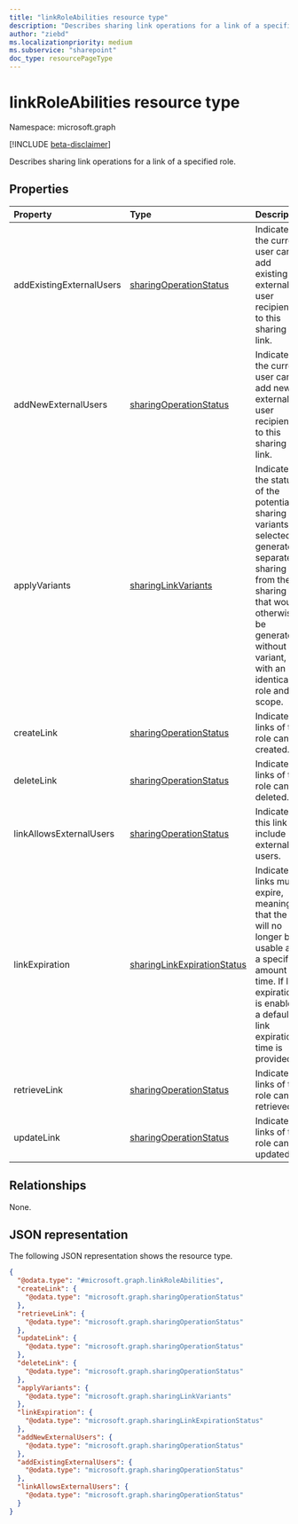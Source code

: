 ```yaml
---
title: "linkRoleAbilities resource type"
description: "Describes sharing link operations for a link of a specified role."
author: "ziebd"
ms.localizationpriority: medium
ms.subservice: "sharepoint"
doc_type: resourcePageType
---
```


# linkRoleAbilities resource type

Namespace: microsoft.graph

[!INCLUDE [beta-disclaimer](../../includes/beta-disclaimer.md)]

Describes sharing link operations for a link of a specified role.

## Properties

|Property|Type|Description|
|:---|:---|:---|
|addExistingExternalUsers|[sharingOperationStatus](../resources/sharingoperationstatus.md)|Indicates if the current user can add existing external user recipients to this sharing link.|
|addNewExternalUsers|[sharingOperationStatus](../resources/sharingoperationstatus.md)|Indicates if the current user can add new external user recipients to this sharing link.|
|applyVariants|[sharingLinkVariants](../resources/sharinglinkvariants.md)|Indicates the status of the potential sharing link variants. If selected, it generates a separate sharing link from the sharing link that would otherwise be generated without the variant, yet with an identical role and scope.|
|createLink|[sharingOperationStatus](../resources/sharingoperationstatus.md)|Indicates if links of this role can be created.|
|deleteLink|[sharingOperationStatus](../resources/sharingoperationstatus.md)|Indicates if links of this role can be deleted.|
|linkAllowsExternalUsers|[sharingOperationStatus](../resources/sharingoperationstatus.md)|Indicates if this link can include external users.|
|linkExpiration|[sharingLinkExpirationStatus](../resources/sharinglinkexpirationstatus.md)|Indicates if links must expire, meaning that the link will no longer be usable after a specified amount of time. If link expiration is enabled, a default link expiration time is provided.|
|retrieveLink|[sharingOperationStatus](../resources/sharingoperationstatus.md)|Indicates if links of this role can be retrieved.|
|updateLink|[sharingOperationStatus](../resources/sharingoperationstatus.md)|Indicates if links of this role can be updated.|

## Relationships

None.

## JSON representation

The following JSON representation shows the resource type.
<!-- {
  "blockType": "resource",
  "@odata.type": "microsoft.graph.linkRoleAbilities"
}
-->
``` json
{
  "@odata.type": "#microsoft.graph.linkRoleAbilities",
  "createLink": {
    "@odata.type": "microsoft.graph.sharingOperationStatus"
  },
  "retrieveLink": {
    "@odata.type": "microsoft.graph.sharingOperationStatus"
  },
  "updateLink": {
    "@odata.type": "microsoft.graph.sharingOperationStatus"
  },
  "deleteLink": {
    "@odata.type": "microsoft.graph.sharingOperationStatus"
  },
  "applyVariants": {
    "@odata.type": "microsoft.graph.sharingLinkVariants"
  },
  "linkExpiration": {
    "@odata.type": "microsoft.graph.sharingLinkExpirationStatus"
  },
  "addNewExternalUsers": {
    "@odata.type": "microsoft.graph.sharingOperationStatus"
  },
  "addExistingExternalUsers": {
    "@odata.type": "microsoft.graph.sharingOperationStatus"
  },
  "linkAllowsExternalUsers": {
    "@odata.type": "microsoft.graph.sharingOperationStatus"
  }
}
```
